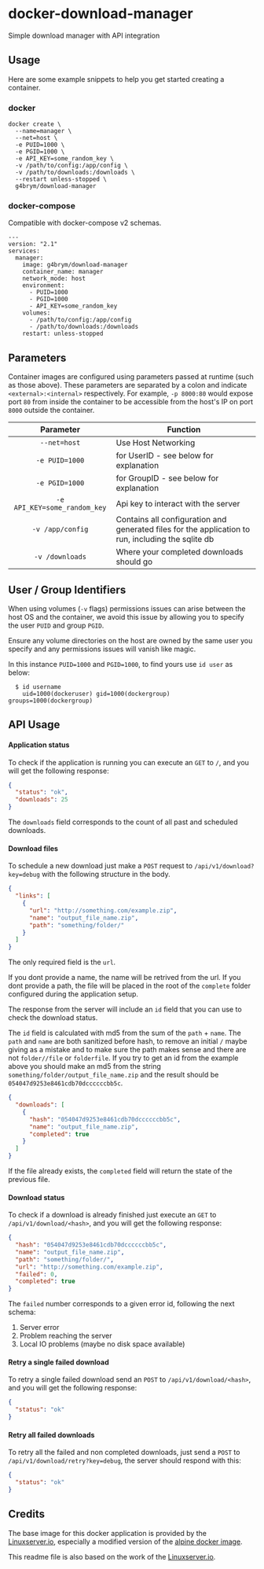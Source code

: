 # docker-download-manager
Simple download manager with API integration

## Usage
Here are some example snippets to help you get started creating a container.

### docker

```
docker create \
  --name=manager \
  --net=host \
  -e PUID=1000 \
  -e PGID=1000 \
  -e API_KEY=some_random_key \
  -v /path/to/config:/app/config \
  -v /path/to/downloads:/downloads \
  --restart unless-stopped \
  g4brym/download-manager
```


### docker-compose

Compatible with docker-compose v2 schemas.

```
---
version: "2.1"
services:
  manager:
    image: g4brym/download-manager
    container_name: manager
    network_mode: host
    environment:
      - PUID=1000
      - PGID=1000
      - API_KEY=some_random_key
    volumes:
      - /path/to/config:/app/config
      - /path/to/downloads:/downloads
    restart: unless-stopped
```


## Parameters
Container images are configured using parameters passed at runtime (such as those above). These parameters are separated by a colon and indicate `<external>:<internal>` respectively. For example, `-p 8000:80` would expose port `80` from inside the container to be accessible from the host's IP on port `8000` outside the container.

| Parameter | Function |
| :----: | --- |
| `--net=host` | Use Host Networking |
| `-e PUID=1000` | for UserID - see below for explanation |
| `-e PGID=1000` | for GroupID - see below for explanation |
| `-e API_KEY=some_random_key` | Api key to interact with the server |
| `-v /app/config` | Contains all configuration and generated files for the application to run, including the sqlite db |
| `-v /downloads` | Where your completed downloads should go |


## User / Group Identifiers

When using volumes (`-v` flags) permissions issues can arise between the host OS and the container, we avoid this issue by allowing you to specify the user `PUID` and group `PGID`.

Ensure any volume directories on the host are owned by the same user you specify and any permissions issues will vanish like magic.

In this instance `PUID=1000` and `PGID=1000`, to find yours use `id user` as below:

```
  $ id username
    uid=1000(dockeruser) gid=1000(dockergroup) groups=1000(dockergroup)
```


## API Usage
#### Application status
To check if the application is running you can execute an `GET` to `/`, and you will get the following response:
```json
{
  "status": "ok",
  "downloads": 25
}
```

The `downloads` field corresponds to the count of all past and scheduled downloads.


#### Download files
To schedule a new download just make a `POST` request to `/api/v1/download?key=debug` with the following structure in the body.
```json
{
  "links": [
    {
      "url": "http://something.com/example.zip",
      "name": "output_file_name.zip",
      "path": "something/folder/"
    }
  ]
}
```

The only required field is the `url`.

If you dont provide a name, the name will be retrived from the url.
If you dont provide a path, the file will be placed in the root of the `complete` folder configured during
the application setup.

The response from the server will include an `id` field that you can use to check the download status.

The `id` field is calculated with md5 from the sum of the `path` + `name`.
The `path` and `name` are both sanitized before hash, to remove an initial `/` maybe giving as a mistake and
to make sure the path makes sense and there are not `folder//file` or `folderfile`.
If you try to get an id from the example above you should make an md5 from the string
`something/folder/output_file_name.zip` and the result should be `054047d9253e8461cdb70dccccccbb5c`.
```json
{
  "downloads": [
    {
      "hash": "054047d9253e8461cdb70dccccccbb5c",
      "name": "output_file_name.zip",
      "completed": true
    }
  ]
}
```

If the file already exists, the `completed` field will return the state of the previous file.


#### Download status
To check if a download is already finished just execute an `GET` to `/api/v1/download/<hash>`, and you will get the following response:
```json
{
  "hash": "054047d9253e8461cdb70dccccccbb5c",
  "name": "output_file_name.zip",
  "path": "something/folder/",
  "url": "http://something.com/example.zip",
  "failed": 0,
  "completed": true
}
```

The `failed` number corresponds to a given error id, following the next schema:
 1. Server error
 2. Problem reaching the server
 3. Local IO problems (maybe no disk space available)


#### Retry a single failed download 
To retry a single failed download send an `POST` to `/api/v1/download/<hash>`, and you will get the following response:
```json
{
  "status": "ok"
}
```


#### Retry all failed downloads
To retry all the failed and non completed downloads, just send a `POST` to `/api/v1/download/retry?key=debug`,
the server should respond with this:
```json
{
  "status": "ok"
}
```


## Credits

The base image for this docker application is provided by the [Linuxserver.io](https://www.linuxserver.io/),
especially a modified version of the [alpine docker image](https://github.com/linuxserver/docker-baseimage-alpine).

This readme file is also based on the work of the [Linuxserver.io](https://www.linuxserver.io/).
